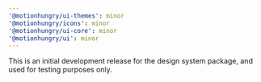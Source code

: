 ```yaml
---
'@motionhungry/ui-themes': minor
'@motionhungry/icons': minor
'@motionhungry/ui-core': minor
'@motionhungry/ui': minor
---
```


This is an initial development release for the design system package, and used for testing purposes only.
